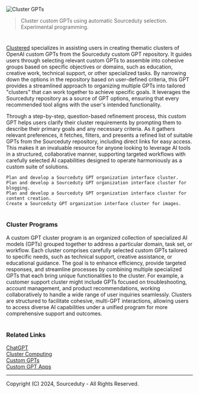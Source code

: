 ![Cluster GPTs](https://github.com/user-attachments/assets/9b7cf89c-6c4c-4e46-aa1a-f9dcb9288ec0)

> Cluster custom GPTs using automatic Sourceduty selection. Experimental programming.
#

[Clustered](https://chatgpt.com/g/g-oiB0KPuBF-clustered) specializes in assisting users in creating thematic clusters of OpenAI custom GPTs from the Sourceduty custom GPT repository. It guides users through selecting relevant custom GPTs to assemble into cohesive groups based on specific objectives or domains, such as education, creative work, technical support, or other specialized tasks. By narrowing down the options in the repository based on user-defined criteria, this GPT provides a streamlined approach to organizing multiple GPTs into tailored "clusters" that can work together to achieve specific goals. It leverages the Sourceduty repository as a source of GPT options, ensuring that every recommended tool aligns with the user's intended functionality.

Through a step-by-step, question-based refinement process, this custom GPT helps users clarify their cluster requirements by prompting them to describe their primary goals and any necessary criteria. As it gathers relevant preferences, it fetches, filters, and presents a refined list of suitable GPTs from the Sourceduty repository, including direct links for easy access. This makes it an invaluable resource for anyone looking to leverage AI tools in a structured, collaborative manner, supporting targeted workflows with carefully selected AI capabilities designed to operate harmoniously as a custom suite of solutions.

```
Plan and develop a Sourceduty GPT organization interface cluster.
Plan and develop a Sourceduty GPT organization interface cluster for blogging.
Plan and develop a Sourceduty GPT organization interface cluster for content creation.
Create a Sourceduty GPT organization interface cluster for images.
```

#
### Cluster Programs

A custom GPT cluster program is an organized collection of specialized AI models (GPTs) grouped together to address a particular domain, task set, or workflow. Each cluster comprises carefully selected custom GPTs tailored to specific needs, such as technical support, creative assistance, or educational guidance. The goal is to enhance efficiency, provide targeted responses, and streamline processes by combining multiple specialized GPTs that each bring unique functionalities to the cluster. For example, a customer support cluster might include GPTs focused on troubleshooting, account management, and product recommendations, working collaboratively to handle a wide range of user inquiries seamlessly. Clusters are structured to facilitate cohesive, multi-GPT interactions, allowing users to access diverse AI capabilities under a unified program for more comprehensive support and outcomes.

#
### Related Links

[ChatGPT](https://github.com/sourceduty/ChatGPT)
<br>
[Cluster Computing](https://github.com/sourceduty/Cluster_Computing)
<br>
[Custom GPTs](https://github.com/sourceduty/Custom_GPTs)
<br>
[Custom GPT Apps](https://github.com/sourceduty/Custom_GPT_Apps)

***
Copyright (C) 2024, Sourceduty - All Rights Reserved.
